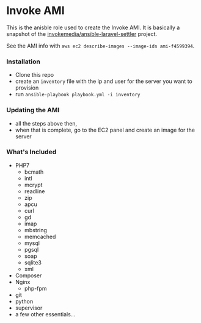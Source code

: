 Invoke AMI
==========

This is the anisble role used to create the Invoke AMI. It is basically a snapshot of the [invokemedia/ansible-laravel-settler](https://github.com/invokemedia/ansible-laravel-settler) project.

See the AMI info with `aws ec2 describe-images --image-ids ami-f4599394`.

### Installation

* Clone this repo
* create an `inventory` file with the ip and user for the server you want to provision
* run `ansible-playbook playbook.yml -i inventory`

### Updating the AMI

* all the steps above then,
* when that is complete, go to the EC2 panel and create an image for the server

### What's Included

* PHP7
  * bcmath
  * intl
  * mcrypt
  * readline
  * zip
  * apcu
  * curl
  * gd
  * imap
  * mbstring
  * memcached
  * mysql
  * pgsql
  * soap
  * sqlite3
  * xml
* Composer
* Nginx
  * php-fpm
* git
* python
* supervisor
* a few other essentials...
